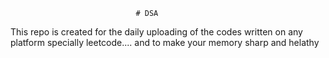                                 # DSA 
This repo is created for the daily uploading of the codes written on any platform specially leetcode....  and to make your memory sharp and helathy                      
